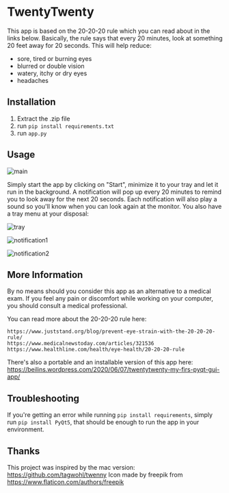 # TwentyTwenty

This app is based on the 20-20-20 rule which you can read about in the links below. Basically, the rule says that every 20 minutes, look at something 20 feet away for 20 seconds. This will help reduce:

* sore, tired or burning eyes
* blurred or double vision
* watery, itchy or dry eyes
* headaches 

## Installation

1. Extract the .zip file
2. run `pip install requirements.txt`
3. run `app.py`

## Usage

![main](https://i.imgur.com/cuIxJOa.png)

Simply start the app by clicking on "Start", minimize it to your tray and let it run in the background. A notification will pop up every 20 minutes to remind you to look away for the next 20 seconds. Each notification will also play a sound so you'll know when you can look again at the monitor. You also have a tray menu at your disposal:

![tray](https://i.imgur.com/Ddt11YI.png)

![notification1](https://i.imgur.com/I8HuO0n.png)

![notification2](https://i.imgur.com/l34rYtL.png)

## More Information
By no means should you consider this app as an alternative to a medical exam. If you feel any pain or discomfort while working on your computer, you should consult a medical professional.

You can read more about the 20-20-20 rule here:
```
https://www.juststand.org/blog/prevent-eye-strain-with-the-20-20-20-rule/
https://www.medicalnewstoday.com/articles/321536
https://www.healthline.com/health/eye-health/20-20-20-rule
```
There's also a portable and an installable version of this app here:
https://beilins.wordpress.com/2020/06/07/twentytwenty-my-firs-pyqt-gui-app/

## Troubleshooting
If you're getting an error while running `pip install requirements`, simply run `pip install PyQt5`, that should be enough to run the app in your environment.

## Thanks

This project was inspired by the mac version: https://github.com/tagwohl/twenny
Icon made by freepik from https://www.flaticon.com/authors/freepik
